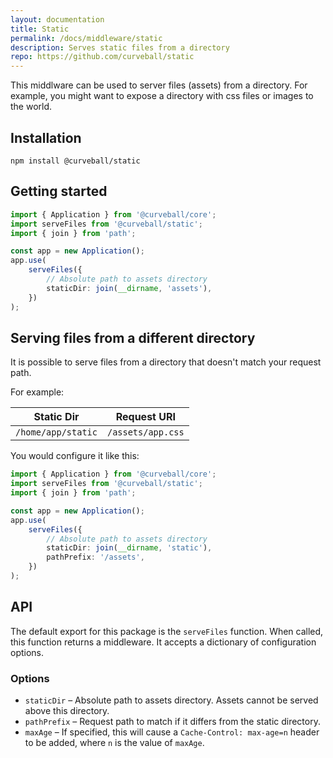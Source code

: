 ```yaml
---
layout: documentation
title: Static
permalink: /docs/middleware/static
description: Serves static files from a directory
repo: https://github.com/curveball/static
---
```


This middlware can be used to server files (assets) from a directory. For example, you
might want to expose a directory with css files or images to the world.


Installation
------------

    npm install @curveball/static


Getting started
---------------

```typescript
import { Application } from '@curveball/core';
import serveFiles from '@curveball/static';
import { join } from 'path';

const app = new Application();
app.use(
    serveFiles({
        // Absolute path to assets directory
        staticDir: join(__dirname, 'assets'),
    })
);
```


Serving files from a different directory
---------------
It is possible to serve files from a directory that doesn't match your request path.


For example:

| Static Dir          | Request URI       |
|---------------------|-------------------|
| `/home/app/static`  | `/assets/app.css` |

You would configure it like this:

```typescript
import { Application } from '@curveball/core';
import serveFiles from '@curveball/static';
import { join } from 'path';

const app = new Application();
app.use(
    serveFiles({
        // Absolute path to assets directory
        staticDir: join(__dirname, 'static'),
        pathPrefix: '/assets',
    })
);
```

API
---

The default export for this package is the `serveFiles` function. When called, this
function returns a middleware. It accepts a dictionary of configuration options.

### Options

- `staticDir` &ndash; Absolute path to assets directory. Assets cannot be served above
  this directory.
- `pathPrefix` &ndash; Request path to match if it differs from the static directory.
- `maxAge` &ndash; If specified, this will cause a `Cache-Control: max-age=n` header
  to be added, where `n` is the value of `maxAge`.
